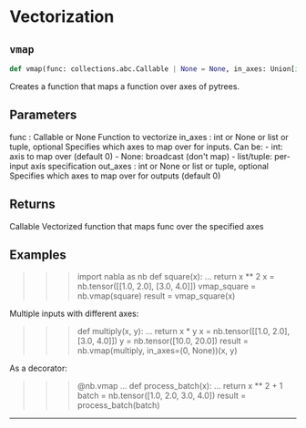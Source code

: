 # Vectorization

## `vmap`

```python
def vmap(func: collections.abc.Callable | None = None, in_axes: Union[int, NoneType, list, tuple] = 0, out_axes: Union[int, NoneType, list, tuple] = 0) -> collections.abc.Callable[..., typing.Any]:
```
Creates a function that maps a function over axes of pytrees.

Parameters
----------
func : Callable or None
    Function to vectorize
in_axes : int or None or list or tuple, optional
    Specifies which axes to map over for inputs. Can be:
    - int: axis to map over (default 0)
    - None: broadcast (don't map)
    - list/tuple: per-input axis specification
out_axes : int or None or list or tuple, optional
    Specifies which axes to map over for outputs (default 0)

Returns
-------
Callable
    Vectorized function that maps func over the specified axes

Examples
--------
>>> import nabla as nb
>>> def square(x):
...     return x ** 2
>>> x = nb.tensor([[1.0, 2.0], [3.0, 4.0]])
>>> vmap_square = nb.vmap(square)
>>> result = vmap_square(x)

Multiple inputs with different axes:

>>> def multiply(x, y):
...     return x * y
>>> x = nb.tensor([[1.0, 2.0], [3.0, 4.0]])
>>> y = nb.tensor([10.0, 20.0])
>>> result = nb.vmap(multiply, in_axes=(0, None))(x, y)

As a decorator:

>>> @nb.vmap
... def process_batch(x):
...     return x ** 2 + 1
>>> batch = nb.tensor([1.0, 2.0, 3.0, 4.0])
>>> result = process_batch(batch)

---
